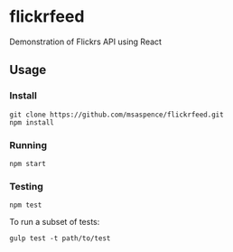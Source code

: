 # flickrfeed

Demonstration of Flickrs API using React

## Usage

### Install

```
git clone https://github.com/msaspence/flickrfeed.git
npm install
```

### Running

```
npm start
```

### Testing

```
npm test
```

To run a subset of tests:

```
gulp test -t path/to/test
```


